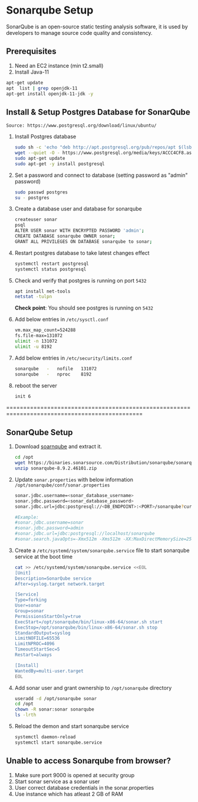 # Sonarqube Setup

SonarQube is an open-source static testing analysis software, it is used by developers to manage source code quality and consistency.

## Prerequisites

1. Need an EC2 instance (min t2.small)
2. Install Java-11

 ```sh
 apt-get update
 apt  list | grep openjdk-11
 apt-get install openjdk-11-jdk -y
 ```

## Install & Setup Postgres Database for SonarQube

`Source: https://www.postgresql.org/download/linux/ubuntu/`  

1. Install Postgres database

   ```sh
   sudo sh -c 'echo "deb http://apt.postgresql.org/pub/repos/apt $(lsb_release -cs)-pgdg main" > /etc/ apt/sources.list.d/pgdg.list'
   wget --quiet -O - https://www.postgresql.org/media/keys/ACCC4CF8.asc | sudo apt-key add -
   sudo apt-get update
   sudo apt-get -y install postgresql
   ```

2. Set a password and connect to database (setting password as "admin" password)

   ```sh
   sudo passwd postgres
   su - postgres
   ```

3. Create a database user and database for sonarqube

   ```sh
   createuser sonar
   psql
   ALTER USER sonar WITH ENCRYPTED PASSWORD 'admin';
   CREATE DATABASE sonarqube OWNER sonar;
   GRANT ALL PRIVILEGES ON DATABASE sonarqube to sonar;
   ```

4. Restart postgres database to take latest changes effect

   ```sh
   systemctl restart postgresql 
   systemctl status postgresql
   ```

5. Check and verify that postgres is running on port `5432`

   ```sh
   apt install net-tools
   netstat -tulpn
   ```

   **Check point**: You should see postgres is running on `5432`

6. Add below entries in `/etc/sysctl.conf`

   ```sh
   vm.max_map_count=524288
   fs.file-max=131072
   ulimit -n 131072
   ulimit -u 8192
   ```

7. Add below entries in `/etc/security/limits.conf`

   ```sh
   sonarqube   -   nofile   131072
   sonarqube   -   nproc    8192
   ```

8. reboot the server

   ```sh
   init 6
   ```

==============================================================================================

## SonarQube Setup

1. Download [soarnqube](https://www.sonarqube.org/downloads/) and extract it.

   ```sh
   cd /opt
   wget https://binaries.sonarsource.com/Distribution/sonarqube/sonarqube-8.9.2.46101.zip
   unzip sonarqube-8.9.2.46101.zip
   ```

2. Update `sonar.properties` with below information `/opt/sonarqube/conf/sonar.properties`

   ```sh
   sonar.jdbc.username=<sonar_database_username>
   sonar.jdbc.password=<sonar_database_password>
   sonar.jdbc.url=jdbc:postgresql://<DB_ENDPOINT>:<PORT>/sonarqube?currentSchema=my_schema

   #Example:
   #sonar.jdbc.username=sonar
   #sonar.jdbc.password=admin
   #sonar.jdbc.url=jdbc:postgresql://localhost/sonarqube
   #sonar.search.javaOpts=-Xmx512m -Xms512m -XX:MaxDirectMemorySize=256m -XX:+HeapDumpOnOutOfMemoryError
   ```

3. Create a `/etc/systemd/system/sonarqube.service` file to start sonarqube service at the boot time

   ```sh
   cat >> /etc/systemd/system/sonarqube.service <<EOL
   [Unit]
   Description=SonarQube service
   After=syslog.target network.target

   [Service]
   Type=forking
   User=sonar
   Group=sonar
   PermissionsStartOnly=true
   ExecStart=/opt/sonarqube/bin/linux-x86-64/sonar.sh start 
   ExecStop=/opt/sonarqube/bin/linux-x86-64/sonar.sh stop
   StandardOutput=syslog
   LimitNOFILE=65536
   LimitNPROC=4096
   TimeoutStartSec=5
   Restart=always

   [Install]
   WantedBy=multi-user.target
   EOL
   ```

4. Add sonar user and grant ownership to `/opt/sonarqube` directory

   ```sh
   useradd -d /opt/sonarqube sonar
   cd /opt
   chown -R sonar:sonar sonarqube
   ls -lrth
   ```

5. Reload the demon and start sonarqube service

   ```sh
   systemctl daemon-reload 
   systemctl start sonarqube.service 
   ```

## Unable to access Sonarqube from browser?

 1. Make sure port 9000 is opened at security group
 2. Start sonar service as a sonar user
 3. User correct database credentials in the sonar.properties
 4. Use instance which has atleast 2 GB of RAM
